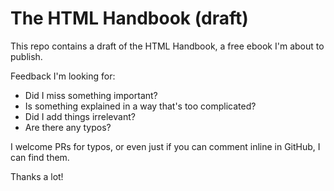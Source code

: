 # The HTML Handbook (draft)

This repo contains a draft of the HTML Handbook, a free ebook I'm about to publish.

Feedback I'm looking for:

- Did I miss something important?
- Is something explained in a way that's too complicated?
- Did I add things irrelevant?
- Are there any typos?

I welcome PRs for typos, or even just if you can comment inline in GitHub, I can find them.

Thanks a lot!